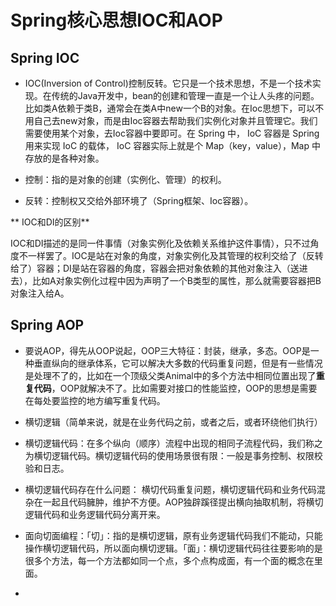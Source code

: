 # Spring核心思想IOC和AOP

## Spring IOC

* IOC(Inversion of Control)控制反转。它只是一个技术思想，不是一个技术实现。在传统的Java开发中，bean的创建和管理一直是一个让人头疼的问题。比如类A依赖于类B，通常会在类A中new一个B的对象。在Ioc思想下，可以不用自己去new对象，而是由Ioc容器去帮助我们实例化对象并且管理它。我们需要使用某个对象，去Ioc容器中要即可。在 Spring 中， IoC 容器是 Spring 用来实现 IoC 的载体， IoC 容器实际上就是个 Map（key，value），Map 中存放的是各种对象。

* 控制：指的是对象的创建（实例化、管理）的权利。
* 反转：控制权又交给外部环境了（Spring框架、Ioc容器）。

** IOC和DI的区别**

IOC和DI描述的是同一件事情（对象实例化及依赖关系维护这件事情），只不过角度不一样罢了。IOC是站在对象的角度，对象实例化及其管理的权利交给了（反转给了）容器；DI是站在容器的角度，容器会把对象依赖的其他对象注入（送进去），比如A对象实例化过程中因为声明了一个B类型的属性，那么就需要容器把B对象注入给A。

## Spring AOP

* 要说AOP，得先从OOP说起，OOP三大特征：封装，继承，多态。OOP是一种垂直纵向的继承体系，它可以解决大多数的代码重复问题，但是有一些情况是处理不了的，比如在一个顶级父类Animal中的多个方法中相同位置出现了**重复代码**，OOP就解决不了。比如需要对接口的性能监控，OOP的思想是需要在每处要监控的地方编写重复代码。
* 横切逻辑（简单来说，就是在业务代码之前，或者之后，或者环绕他们执行）

* 横切逻辑代码：在多个纵向（顺序）流程中出现的相同子流程代码，我们称之为横切逻辑代码。横切逻辑代码的使用场景很有限：一般是事务控制、权限校验和日志。

* 横切逻辑代码存在什么问题： 横切代码重复问题，横切逻辑代码和业务代码混杂在⼀起且代码臃肿，维护不⽅便。AOP独辟蹊径提出横向抽取机制，将横切逻辑代码和业务逻辑代码分离开来。

* 面向切面编程：「切」：指的是横切逻辑，原有业务逻辑代码我们不能动，只能操作横切逻辑代码，所以⾯向横切逻辑。「⾯」：横切逻辑代码往往要影响的是很多个⽅法，每⼀个⽅法都如同⼀个点，多个点构成⾯，有⼀个⾯的概念在⾥⾯。

* 





